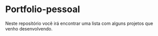 # Portfolio-pessoal

Neste repositório você irá encontrar uma lista com alguns projetos que venho desenvolvendo. 
